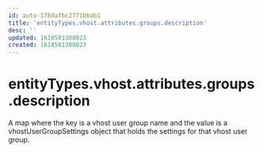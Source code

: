 ```yaml
---
id: auto-178daf6c2771bbab1
title: 'entityTypes.vhost.attributes.groups.description'
desc: ''
updated: 1618581308023
created: 1618581308023
---
```

# entityTypes.vhost.attributes.groups.description

A map where the key is a vhost user group name and the value is a vhostUserGroupSettings object that holds the settings for that vhost user group.
